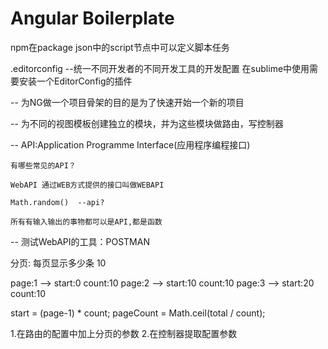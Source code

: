 # Angular Boilerplate
npm在package json中的script节点中可以定义脚本任务

.editorconfig --统一不同开发者的不同开发工具的开发配置
在sublime中使用需要安装一个EditorConfig的插件

-- 为NG做一个项目骨架的目的是为了快速开始一个新的项目

-- 为不同的视图模板创建独立的模块，并为这些模块做路由，写控制器

-- API:Application Programme Interface(应用程序编程接口)

    有哪些常见的API？

    WebAPI 通过WEB方式提供的接口叫做WEBAPI

    Math.random()  --api?

    所有有输入输出的事物都可以是API,都是函数

-- 测试WebAPI的工具：POSTMAN

分页:
每页显示多少条 10

page:1 --> start:0  count:10
page:2 --> start:10 count:10
page:3 --> start:20 count:10

start = (page-1) * count;
pageCount = Math.ceil(total / count); 

1.在路由的配置中加上分页的参数
2.在控制器提取配置参数



